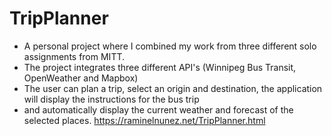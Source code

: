 # TripPlanner
* A personal project where I combined my work from three different solo assignments from MITT.
* The project integrates three different API's (Winnipeg Bus Transit, OpenWeather and Mapbox)
* The user can plan a trip, select an origin and destination, the application will display the instructions for the bus trip 
* and automatically display the current weather and forecast of the selected places.
https://raminelnunez.net/TripPlanner.html

